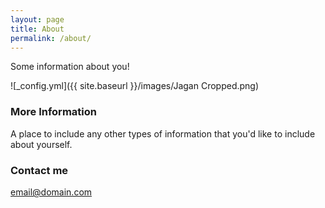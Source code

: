 ```yaml
---
layout: page
title: About
permalink: /about/
---
```


Some information about you!

![_config.yml]({{ site.baseurl }}/images/Jagan Cropped.png)

### More Information

A place to include any other types of information that you'd like to include about yourself.

### Contact me

[email@domain.com](mailto:email@domain.com)
